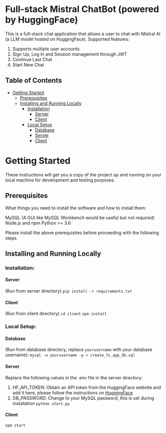 # Full-stack Mistral ChatBot (powered by HuggingFace)

This is a full-stack chat application that allows a user to chat with Mistral AI (a LLM model hosted on HuggingFace).
Supported features:
1. Supports multiple user accounts
2. Sign Up, Log In and Session management through JWT
3. Continue Last Chat
4. Start New Chat

## Table of Contents

- [Getting Started](#getting-started)
  - [Prerequisites](#prerequisites)
  - [Installing and Running Locally](#install-and-run)
    - [Installation](#installation)
      - [Server](#server)
      - [Client](#client)
    - [Local Setup](#local-setup)
      - [Database](#database)
      - [Server](#server)
      - [Client](#client)


# Getting Started

These instructions will get you a copy of the project up and running on your local machine for development and testing purposes.

## Prerequisites

What things you need to install the software and how to install them:

MySQL (A GUI like MySQL Workbench would be useful but not required)
Node.js and npm
Python >= 3.6

Please install the above prerequisites before proceeding with the following steps.

## Installing and Running Locally
### Installation:
#### Server
(Run from server directory)
`pip install -r requirements.txt`
#### Client
(Run from client directory)
`cd client`
`npm install`

### Local Setup:
#### Database 
(Run from database directory, replace `yourusername` with your database username):
`mysql -u yourusername -p < create_fs_app_db.sql`
#### Server
Replace the following values in the .env file in the server directory:
1. HF_API_TOKEN:
  Obtain an API token from the HuggingFace website and add it here, please follow the instructions on [HuggingFace](https://huggingface.co/docs/hub/en/security-tokens)
2. DB_PASSWORD:
  Change to your MySQL password, this is set during installation
`python start.py`
#### Client
`npm start`




